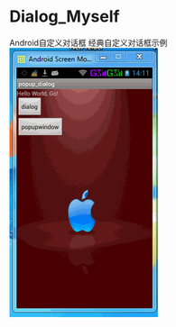 Dialog_Myself
=============

Android自定义对话框
经典自定义对话框示例
![image](https://github.com/longtaoge/Dialog_Myself/blob/master/dialog.gif)
